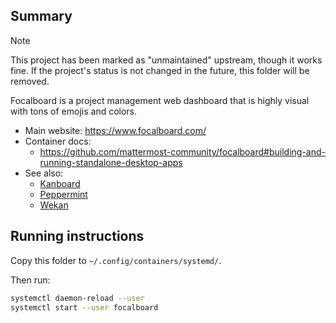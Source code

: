## Summary

> [!NOTE]
> This project has been marked as "unmaintained" upstream, though it works fine. If the project's status is not changed in the future, this folder will be removed.

Focalboard is a project management web dashboard that is highly visual with tons of emojis and colors.

* Main website: https://www.focalboard.com/
* Container docs:
  * https://github.com/mattermost-community/focalboard#building-and-running-standalone-desktop-apps
* See also:
  * [Kanboard](../kanboard)
  * [Peppermint](../peppermint)
  * [Wekan](../wekan)

## Running instructions

Copy this folder to `~/.config/containers/systemd/`.

Then run:

```bash
systemctl daemon-reload --user
systemctl start --user focalboard
```
